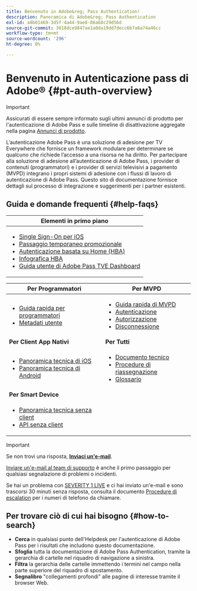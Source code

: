 ```yaml
---
title: Benvenuto in Adobe&reg; Pass Authentication!
description: Panoramica di Adobe&reg; Pass Authentication
exl-id: a8b01469-3d5f-4a44-9ae8-06a68c29d56d
source-git-commit: 3818dce9847ae1a0da19dd7decc6b7a6a74a46cc
workflow-type: tm+mt
source-wordcount: '296'
ht-degree: 0%

---
```


# Benvenuto in Autenticazione pass di Adobe® {#pt-auth-overview}

>[!IMPORTANT]
>
> Assicurati di essere sempre informato sugli ultimi annunci di prodotto per l&#39;autenticazione di Adobe Pass e sulle timeline di disattivazione aggregate nella pagina [Annunci di prodotto](/help/authentication/product-announcements.md).

L’autenticazione Adobe Pass è una soluzione di adesione per TV Everywhere che fornisce un framework modulare per determinare se qualcuno che richiede l’accesso a una risorsa ne ha diritto. Per partecipare alla soluzione di adesione all’autenticazione di Adobe Pass, i provider di contenuti (programmatori) e i provider di servizi televisivi a pagamento (MVPD) integrano i propri sistemi di adesione con i flussi di lavoro di autenticazione di Adobe Pass. Questo sito di documentazione fornisce dettagli sul processo di integrazione e suggerimenti per i partner esistenti.

## Guida e domande frequenti {#help-faqs}

| **Elementi in primo piano** |
|------------------------------------------------------------------------------------------------------------------------------------------------------------------------------------------------------------------------------------------------------------------------------------------------------------------------------------------------------------------------------------------------------------------------------------------------------------------------------------------------------------------------------------------------------------------------------------------------------------------------------------------------------------------------------------------------|
| <ul><li>[Single Sign-On per iOS](/help/authentication/integration-guide-programmers/features-standard/sso-access/partner-sso/apple-sso/apple-sso-overview.md)</li><li>[Passaggio temporaneo promozionale](/help/authentication/integration-guide-programmers/features-premium/temporary-access/promotional-temp-pass.md)</li><li>[Autenticazione basata su Home (HBA)](/help/authentication/integration-guide-programmers/features-standard/hba-access/home-based-authn-tve.md)</li><li>[Infografica HBA](https://dzf8vqv24eqhg.cloudfront.net/userfiles/258/326/ckfinder/files/AdobeNewsletterHBA.pdf)</li><li>[Guida utente di Adobe Pass TVE Dashboard](/help/authentication/user-guide-tve-dashboard/tve-dashboard-overview.md)</li></ul> |

| **Per Programmatori** | **Per MVPD** |
|--------------------------------------------------------------------------------------------------------------------------------------------------------------------------------------------------------------------------------------------------------------------------------|-----------------------------------------------------------------------------------------------------------------------------------------------------------------------------------------------------------------------------------------------------------------------------------------------------------------------------------------------------------------------|
| <ul><li>[Guida rapida per programmatori](/help/authentication/kickstart/programmer-kickstart-guide.md)</li><li>[Metadati utente](/help/authentication/integration-guide-programmers/legacy/rest-api-v1/apis/user-metadata.md)</li></ul> | <ul><li>[Guida rapida di MVPD](/help/authentication/kickstart/mvpd-kickstart-guide.md)</li><li>[Autenticazione](/help/authentication/integration-guide-mvpds/authn-usecase.md)</li><li>[Autorizzazione](/help/authentication/integration-guide-mvpds/authz-usecase.md)</li><li>[Disconnessione](/help/authentication/integration-guide-mvpds/usecase-mvpd-logout.md)</li></ul> |
| **Per Client App Nativi** | **Per Tutti** |
| <ul><li>[Panoramica tecnica di iOS](/help/authentication/integration-guide-programmers/legacy/sdks/ios-tvos-sdk/iostvos-sdk-overview.md)</li><li>[Panoramica tecnica di Android](/help/authentication/integration-guide-programmers/legacy/sdks/android-sdk/android-sdk-overview.md)</li></ul> | <ul><li>[Documento tecnico](/help/authentication/kickstart/technical-paper.md)</li><li>[Procedure di riassegnazione](/help/authentication/kickstart/escalation-procedures.md)</li><li>[Glossario](/help/authentication/kickstart/glossary.md)</li></ul> |
| **Per Smart Device** |                                                                                                                                                                                                                                                                                                                                                                       |
| <ul><li>[Panoramica tecnica senza client](/help/authentication/integration-guide-programmers/legacy/rest-api-v1/rest-api-overview.md)</li><li>[API senza client](/help/authentication/integration-guide-programmers/legacy/rest-api-v1/rest-api-reference.md)</li></ul> |                                                                                                                                                                                                                                                                                                                                                                       |

>[!IMPORTANT]
>
> Se non trovi una risposta, [**Inviaci un&#39;e-mail**](mailto:tve-support@adobe.com).
>
> [Inviare un&#39;e-mail al team di supporto](mailto:tve-support@adobe.com) è anche il primo passaggio per qualsiasi segnalazione di problemi o incidenti.
>
> Se hai un problema con [SEVERITY 1 LIVE](/help/authentication/kickstart/escalation-procedures.md) e ci hai inviato un&#39;e-mail e sono trascorsi 30 minuti senza risposta, consulta il documento [Procedure di escalation](/help/authentication/kickstart/escalation-procedures.md) per i numeri di telefono da chiamare.

## Per trovare ciò di cui hai bisogno {#how-to-search}

* **Cerca** in qualsiasi punto dell&#39;Helpdesk per l&#39;autenticazione di Adobe Pass per i risultati che includono questo
documentazione.
* **Sfoglia** tutta la documentazione di Adobe Pass Authentication, tramite la gerarchia di cartelle nel riquadro di navigazione a sinistra.
* **Filtra** la gerarchia delle cartelle immettendo i termini nel campo nella parte superiore del riquadro di spostamento.
* **Segnalibro** &quot;collegamenti profondi&quot; alle pagine di interesse tramite il browser Web.
